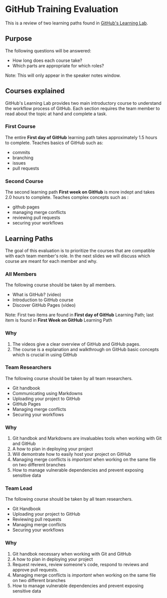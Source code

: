 # GitHub Training Evaluation

This is a review of two learning paths found in [GitHub's Learning Lab](https://lab.github.com/githubtraining/paths).



## Purpose

The following questions will be answered: 
  - How long does each course take?
  - Which parts are appropriate for which roles?
  
Note: This will only appear in the speaker notes window.



## Courses explained

GitHub's Learning Lab provides two main introductory course to understand the workflow process of GitHub.
Each section requires the team member to read about the topic at hand and complete a task.


### First Course

The entire **First day of GitHub** learning path takes approximately 1.5 hours to complete. Teaches basics of GitHub such as:
  - commits
  - branching
  - issues
  - pull requests


### Second Course

The second learning path **First week on GitHub** is more indept and takes 2.0 hours to complete. Teaches complex concepts such as :
  - github pages
  - managing merge conflicts
  - reviewing pull requests 
  - securing your workflows



## Learning Paths
  
The goal of this evaluation is to prioritize the courses that are compatible with each team member's role. 
In the next slides we will discuss which course are meant for each member and why.




### All Members

The following course should be taken by all members. 
  - What is GitHub? (video) 
  - Introduction to GitHub course
  - Discover GitHub Pages (video)
  
Note: First two items are found in **First day of GitHub** Learning Path; last item is found in **First Week on GitHub** Learning Path


### Why

1. The videos give a clear overview of GitHub and GitHub pages. 
2. The course is a explanation and walkthrough on GitHub basic concepts which is crucial in using GitHub
 




### Team Researchers

The following course should be taken by all team researchers. 
  - Git handbook
  - Communicating using Markdowns
  - Uploading your project to GitHub
  - GitHub Pages
  - Managing merge conflicts
  - Securing your workflows
  


### Why

1. Git handbok and Markdowns are invaluables tools when working with Git and GitHub
2. A how to plan in deploying your project
3. Will demontrate how to easily host your project on GitHub 
4. Managing merge conflicts is *important* when working on the same file on two different branches
5. How to manage vulnerable dependencies and prevent exposing sensitive data




### Team Lead

The following course should be taken by all team researchers.
  - Git Handbook
  - Uploading your project to GitHub
  - Reviewing pull requests
  - Managing merge conflicts
  - Securing your workflows


  
### Why

1. Git handbok necessary when working with Git and GitHub
2. A how to plan in deploying your project
3. Request reviews, review someone's code, respond to reviews and approve pull requests.  
4. Managing merge conflicts is *important* when working on the same file on two different branches
5. How to manage vulnerable dependencies and prevent exposing sensitive data
